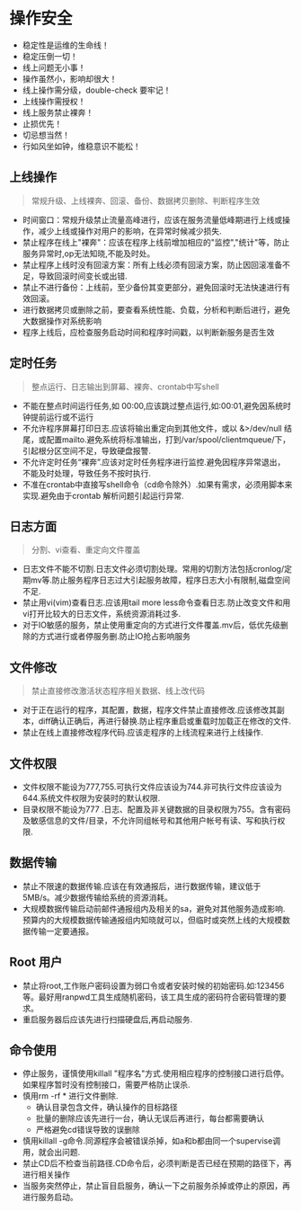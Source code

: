 # 操作安全
- 稳定性是运维的生命线！
- 稳定压倒一切！
- 线上问题无小事！
- 操作虽然小，影响却很大！
- 线上操作需分级，double-check 要牢记！
- 上线操作需授权！
- 线上服务禁止裸奔！
- 止损优先！
- 切忌想当然！
- 行如风坐如钟，维稳意识不能松！

## 上线操作
>常规升级、上线裸奔、回滚、备份、数据拷贝删除、判断程序生效

- 时间窗口：常规升级禁止流量高峰进行，应该在服务流量低峰期进行上线或操作，减少上线或操作对用户的影响，在异常时候减少损失.
- 禁止程序在线上"裸奔"：应该在程序上线前增加相应的"监控","统计"等，防止服务异常时,op无法知晓,不能及时处。
- 禁止程序上线时没有回滚方案：所有上线必须有回滚方案，防止因回滚准备不足，导致回滚时间变长或出错.
- 禁止不进行备份：上线前，至少备份其变更部分，避免回滚时无法快速进行有效回滚。
- 进行数据拷贝或删除之前，要查看系统性能、负载，分析和判断后进行，避免大数据操作对系统影响
- 程序上线后，应检查服务启动时间和程序时间戳，以判断新服务是否生效

## 定时任务
>整点运行、日志输出到屏幕、裸奔、crontab中写shell

- 不能在整点时间运行任务,如 00:00,应该跳过整点运行,如:00:01,避免因系统时钟提前运行或不运行
- 不允许程序屏幕打印日志.应该将输出重定向到其他文件，或以 &>/dev/null 结尾，或配置mailto.避免系统将标准输出，打到/var/spool/clientmqueue/下，引起根分区空间不足，导致硬盘报警.
- 不允许定时任务“裸奔”.应该对定时任务程序进行监控.避免因程序异常退出，不能及时处理，导致任务不按时执行.
- 不准在crontab中直接写shell命令（cd命令除外）.如果有需求，必须用脚本来实现.避免由于crontab 解析问题引起运行异常.


## 日志方面
>分割、vi查看、重定向文件覆盖

- 日志文件不能不切割.日志文件必须切割处理。常用的切割方法包括cronlog/定期mv等.防止服务程序日志过大引起服务故障，程序日志大小有限制,磁盘空间不足.
- 禁止用vi(vim)查看日志.应该用tail more less命令查看日志.防止改变文件和用vi打开比较大的日志文件，系统资源消耗过多.
- 对于IO敏感的服务，禁止使用重定向的方式进行文件覆盖.mv后，低优先级删除的方式进行或者停服务删.防止IO抢占影响服务

## 文件修改
>禁止直接修改激活状态程序相关数据、线上改代码

- 对于正在运行的程序，其配置，数据，程序文件禁止直接修改.应该修改其副本，diff确认正确后，再进行替换.防止程序重启或重载时加载正在修改的文件.
- 禁止在线上直接修改程序代码.应该走程序的上线流程来进行上线操作.


## 文件权限
- 文件权限不能设为777,755.可执行文件应该设为744.非可执行文件应该设为644.系统文件权限为安装时的默认权限.
- 目录权限不能设为777 .日志、配置及非关键数据的目录权限为755。含有密码及敏感信息的文件/目录，不允许同组帐号和其他用户帐号有读、写和执行权限.

## 数据传输
- 禁止不限速的数据传输.应该在有效通报后，进行数据传输，建议低于5MB/s。减少数据传输给系统的资源消耗。
- 大规模数据传输启动前邮件通报组内及相关的sa，避免对其他服务造成影响.预算内的大规模数据传输通报组内知晓就可以，但临时或突然上线的大规模数据传输一定要通报。

## Root 用户
- 禁止将root,工作账户密码设置为弱口令或者安装时候的初始密码.如:123456等。最好用ranpwd工具生成随机密码，该工具生成的密码符合密码管理的要求。
- 重启服务器后应该先进行扫描硬盘后,再启动服务.

## 命令使用

- 停止服务，谨慎使用killall "程序名"方式.使用相应程序的控制接口进行启停。如果程序暂时没有控制接口，需要严格防止误杀.
- 慎用rm -rf * 进行文件删除.
  - 确认目录包含文件，确认操作的目标路径
  - 批量的删除应该先进行一台，确认无误后再进行，每台都需要确认
  - 严格避免cd错误导致的误删除
- 慎用killall -g命令.同源程序会被错误杀掉，如a和b都由同一个supervise调用，就会出问题.
- 禁止CD后不检查当前路径.CD命令后，必须判断是否已经在预期的路径下，再进行相关操作
- 当服务突然停止，禁止盲目启服务，确认一下之前服务杀掉或停止的原因，再进行服务启动。
